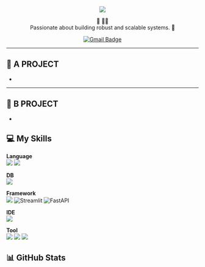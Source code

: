 <div align="center">

<img src="https://capsule-render.vercel.app/api?type=waving&color=auto&height=180&section=header&text=TERRY%20YOON&fontSize=40" />

🌱  📱🐍  
Passionate about building robust and scalable systems. 🚀

[![Gmail Badge](https://img.shields.io/badge/Gmail-yellow?style=flat-square&logo=Gmail&logoColor=white&link=mailto:cs20250201@gmail.com)](mailto:cs20250201@gmail.com)

</div>

---

## 🚀 A PROJECT

- 
---

## 🍏 B PROJECT

-


## 💻 My Skills

**Language**  
<img src="https://img.shields.io/badge/Dart-0175C2?style=for-the-badge&logo=dart&logoColor=white"/>
<img src="https://img.shields.io/badge/Python-3776AB?style=for-the-badge&logo=python&logoColor=white"/>

**DB**  
<img src="https://img.shields.io/badge/SQL-4169E1?style=for-the-badge&logo=postgresql&logoColor=white"/>

**Framework**  
<img src="https://img.shields.io/badge/Flutter-02569B?style=for-the-badge&logo=flutter&logoColor=white"/>
![Streamlit](https://img.shields.io/badge/Streamlit-FF4B4B?style=for-the-badge&logo=streamlit&logoColor=white)
![FastAPI](https://img.shields.io/badge/FastAPI-009688?style=for-the-badge&logo=fastapi&logoColor=white)


**IDE**  
<img src="https://img.shields.io/badge/VSCode-007ACC?style=for-the-badge&logo=visualstudiocode&logoColor=white"/>


**Tool**  
<img src="https://img.shields.io/badge/Git-F05032?style=for-the-badge&logo=git&logoColor=white"/>
<img src="https://img.shields.io/badge/GitHub-181717?style=for-the-badge&logo=github&logoColor=white"/>
<img src="https://img.shields.io/badge/Figma-F24E1E?style=for-the-badge&logo=figma&logoColor=white"/>


## 📊 GitHub Stats


